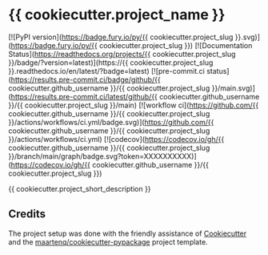 # {{ cookiecutter.project_name }}

[![PyPI version](https://badge.fury.io/py/{{ cookiecutter.project_slug }}.svg)](https://badge.fury.io/py/{{ cookiecutter.project_slug }})
[![Documentation Status](https://readthedocs.org/projects/{{ cookiecutter.project_slug }}/badge/?version=latest)](https://{{ cookiecutter.project_slug }}.readthedocs.io/en/latest/?badge=latest)
[![pre-commit.ci status](https://results.pre-commit.ci/badge/github/{{ cookiecutter.github_username }}/{{ cookiecutter.project_slug }}/main.svg)](https://results.pre-commit.ci/latest/github/{{ cookiecutter.github_username }}/{{ cookiecutter.project_slug }}/main)
[![workflow ci](https://github.com/{{ cookiecutter.github_username }}/{{ cookiecutter.project_slug }}/actions/workflows/ci.yml/badge.svg)](https://github.com/{{ cookiecutter.github_username }}/{{ cookiecutter.project_slug }}/actions/workflows/ci.yml)
[![codecov](https://codecov.io/gh/{{ cookiecutter.github_username }}/{{ cookiecutter.project_slug }}/branch/main/graph/badge.svg?token=XXXXXXXXXX)](https://codecov.io/gh/{{ cookiecutter.github_username }}/{{ cookiecutter.project_slug }})

{{ cookiecutter.project_short_description }}


## Credits

The project setup was done with the friendly assistance of [Cookiecutter] and
the [maartenq/cookiecutter-pypackage] project template.

[Cookiecutter]: https://github.com/audreyr/cookiecutter
[maartenq/cookiecutter-pypackage]: https://github.com/maartenq/cookiecutter-pypackage
